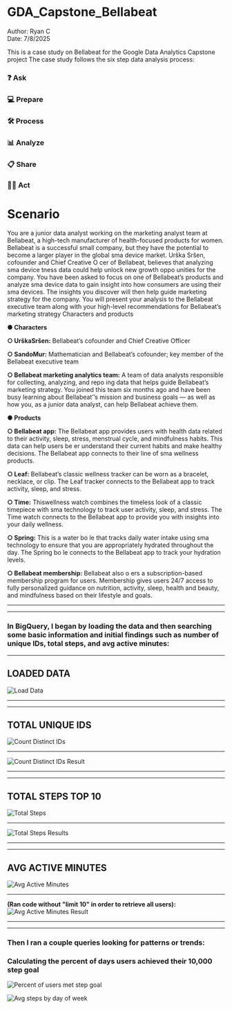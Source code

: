 # GDA_Capstone_Bellabeat
Author: Ryan C   
Date: 7/8/2025  

This is a case study on Bellabeat for the Google Data Analytics Capstone project
The case study follows the six step data analysis process:

### ❓ Ask
### 💻 Prepare
### 🛠 Process
### 📊 Analyze
### 📋 Share
### 🧗‍♀️ Act 

# Scenario
You are a junior data analyst working on the marketing analyst team at Bellabeat, a high-tech manufacturer of health-focused
 products for women. Bellabeat is a successful small company, but they have the potential to become a larger player in the
 global sma device market. Urška Sršen, cofounder and Chief Creative O cer of Bellabeat, believes that analyzing sma
 device tness data could help unlock new growth oppo unities for the company. You have been asked to focus on one of
 Bellabeat’s products and analyze sma device data to gain insight into how consumers are using their sma devices. The
 insights you discover will then help guide marketing strategy for the company. You will present your analysis to the Bellabeat
 executive team along with your high-level recommendations for Bellabeat’s marketing strategy 
 Characters and products 
 
 **● Characters**
 
 **○ UrškaSršen:** Bellabeat’s cofounder and Chief Creative Officer 
 
 **○ SandoMur:** Mathematician and Bellabeat’s cofounder; key member of the Bellabeat executive team 
 
 **○ Bellabeat marketing analytics team:** A team of data analysts responsible for collecting, analyzing, and repo ing
 data that helps guide Bellabeat’s marketing strategy. You joined this team six months ago and have been busy
 learning about Bellabeat’’s mission and business goals — as well as how you, as a junior data analyst, can help
 Bellabeat achieve them. 
 
 **● Products** 
 
 **○ Bellabeat app:** The Bellabeat app provides users with health data related to their activity, sleep, stress,
 menstrual cycle, and mindfulness habits. This data can help users be er understand their current habits and
 make healthy decisions. The Bellabeat app connects to their line of sma wellness products. 
 
 **○ Leaf:** Bellabeat’s classic wellness tracker can be worn as a bracelet, necklace, or clip. The Leaf tracker connects
 to the Bellabeat app to track activity, sleep, and stress. 
 
 **○ Time:** Thiswellness watch combines the timeless look of a classic timepiece with sma technology to track user
 activity, sleep, and stress. The Time watch connects to the Bellabeat app to provide you with insights into your
 daily wellness. 
 
**○ Spring:** This is a water bo le that tracks daily water intake using sma technology to ensure that you are
 appropriately hydrated throughout the day. The Spring bo le connects to the Bellabeat app to track your
 hydration levels. 
 
 **○ Bellabeat membership:** Bellabeat also o ers a subscription-based membership program for users.
 Membership gives users 24/7 access to fully personalized guidance on nutrition, activity, sleep, health and
 beauty, and mindfulness based on their lifestyle and goals. 

  ---------------------------------------------------------------------------------------------------------------------------------------------------
  ----------------------------------------------------------------------------------------------------------------------------------------------------

 ### **In BigQuery, I began by loading the data and then searching some basic information and initial findings such as number of unique IDs, total steps, and avg active minutes:**  

  ----------------------------------------------------------------------------------------------------------------------------------------- 

 ## LOADED DATA 

 ![Load Data](images/BigQuery/Loaded_Daily_Activity_3.12-4.12.png) 

-------------------------------------------------------------------------------------------------------------------------------------------------
-------------------------------------------------------------------------------------------------------------------------------------------------

 ## TOTAL UNIQUE IDS


![Count Distinct IDs](/images/BigQuery/Count_Distinct_IDs_Query.png) 

------------------------------------------------------------------------------------------------------------------------------------------------------

![Count Distinct IDs Result](/images/BigQuery/Count_Distinct_IDs_Query_Result_of_35.png)

----------------------------------------------------------------------------------------------------------------------------------------------------
------------------------------------------------------------------------------------------------------------------------------------------------------
## TOTAL STEPS TOP 10

 ![Total Steps](/images/BigQuery/Query_Total_Steps_per_user_Top10.png) 

 ---------------------------------------------------------------------------------------------------------------------------------------------------
 ![Total Steps Results](/images/BigQuery/Query_Total_Steps_per_user_Top10_Result.png)  
 
 ---------------------------------------------------------------------------------------------------------------------------------------------------
 ----------------------------------------------------------------------------------------------------------------------------------------------------

  ## AVG ACTIVE MINUTES 

  
  ![Avg Active Minutes](/images/BigQuery/Query_Avg_Active_Minutes_per_user.png) 

 -------------------------------------------------------------------------------------------------------------------------------------------------- 
 **(Ran code without "limit 10" in order to retrieve all users):**
  ![Avg Active Minutes Result](images/BigQuery/Query_Avg_Active_Minutes_per_user_Result_without_limit.png)
  
---------------------------------------------------------------------------------------------------------------------------------------------------
-------------------------------------------------------------------------------------------------------------------------------------------------

 ### Then I ran a couple queries looking for patterns or trends: 

### Calculating the percent of days users achieved their 10,000 step goal 

 ![Percent of users met step goal](/images/BigQuery/Query_percent_days_user_met_step_goal.png) 
 
  ![Avg steps by day of week](/images/BigQuery/Query_step_trend_by_day_of_week.png)
